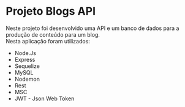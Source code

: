 # Projeto Blogs API

Neste projeto foi desenvolvido uma API e um banco de dados para a produção de conteúdo para um blog.<br>
Nesta aplicação foram utilizados:

* Node.Js
* Express
* Sequelize
* MySQL
* Nodemon
* Rest
* MSC
* JWT - Json Web Token
